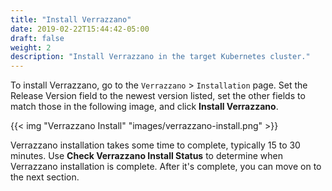 ```yaml
---
title: "Install Verrazzano"
date: 2019-02-22T15:44:42-05:00
draft: false
weight: 2
description: "Install Verrazzano in the target Kubernetes cluster."
---
```


To install Verrazzano, go to the `Verrazzano` > `Installation` page.  Set the Release Version field to the newest version listed, set the other fields to match those in the following image, and click **Install Verrazzano**.

{{< img "Verrazzano Install" "images/verrazzano-install.png" >}}

Verrazzano installation takes some time to complete, typically 15 to 30 minutes.  Use **Check Verrazzano Install Status** to determine when Verrazzano installation is complete.  After it's complete, you can move on to the next section.
